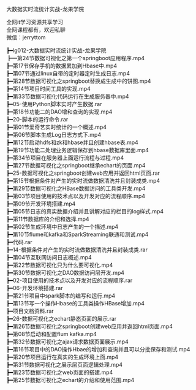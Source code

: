 大数据实时流统计实战-龙果学院

全网it学习资源共享学习<br>全网课程都有，欢迎私聊<br>微信：jerryttom<br>

┣━lg012-大数据实时流统计实战-龙果学院<br> ┣━第24节数据可视化之第一个springboot应用程序.mp4<br> ┣━第17节保存手机的数据累加到Hbase中.mp4<br> ┣━第07节通过linux自带的定时器定时生成日志.mp4<br> ┣━第28节数据可视化之springboot替换成生成中的饼图.mp4<br> ┣━第14节项目时间工具的实现.mp4<br> ┣━第33节数据可视化代码运行在生成服务器中.mp4<br> ┣━05-使用Python脚本实时产生数据.rar<br> ┣━第18节功能二的DAO增和查询的实现.mp4<br> ┣━20-脚本的运行命令.rar<br> ┣━第01节爱奇艺实时统计的一个概述.mp4<br> ┣━第06节脚本生成Log日志方式下.mp4<br> ┣━第12节启动hdfs和zk和hbase并且创建hbase表.mp4<br> ┣━第19节功能二处理业务逻辑保存到hbase数据库里面.mp4<br> ┣━第34节项目在服务器上面运行流程与过程.mp4<br> ┣━第27节数据可视化之springboot继承echart的页面.mp4<br> ┣━25-数据可视化之springboot创建web应用并返回html页面.rar<br> ┣━第15节根据条件对产生的实时流做数据清洗并且封装成类.mp4<br> ┣━第29节数据可视化之HBase数据访问的工具类开发.mp4<br> ┣━第03节项目使用的技术点以及开发对应的流程顺序.mp4<br> ┣━第09节开发环境搭建.mp4<br> ┣━第05节日志的真实数据介绍并且讲解对应的栏目的log样式.mp4<br> ┣━第11节数据库的介绍和选择.mp4<br> ┣━第02节生成环境中日志产生的一个描述.mp4<br> ┣━第10节flume和kafka和SparkStreaming联通和测试.mp4<br> ┣━代码.rar<br> ┣━14-根据条件对产生的实时流做数据清洗并且封装成类.rar<br> ┣━第04节互联网访问日志概述.mp4<br> ┣━第22节数据可视化只为什么要可视化.mp4<br> ┣━第30节数据可视化之DAO数据访问层开发.mp4<br> ┣━02-项目使用的技术点以及开发对应的流程顺序.rar<br> ┣━06-开发环境搭建.rar<br> ┣━第21节项目中spark脚本的编写和运行.mp4<br> ┣━第13节写一个操作Hbase的工具类操作HBase增加.mp4<br> ┣━项目文档资料.rar<br> ┣━26-数据可视化之echart静态页面的展示.rar<br> ┣━第26节数据可视化之springboot创建web应用并返回html页面.mp4<br> ┣━第08节启动和配置flum kafka.mp4<br> ┣━第32节数据可视化之ajax请求数据页面展示.mp4<br> ┣━第16节项目中的DAO操作Hbae的增加和查询并且可以分批保存和测试.mp4<br> ┣━第20节项目运行在真实的生成环境上面.mp4<br> ┣━第31节数据可视化之展示层页面逻辑处理.mp4<br> ┣━第23节数据可视化之web页面的搭建.mp4<br> ┣━第25节数据可视化之echart的介绍和使用范围.mp4